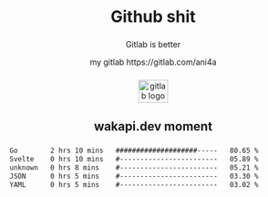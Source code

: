 <h1 align="center">Github shit</h1>

###

<p align="center">Gitlab is better</p>

<p align="center">my gitlab https://gitlab.com/ani4a</p>

###

<div align="center">
  <img src="https://cdn.jsdelivr.net/gh/devicons/devicon/icons/gitlab/gitlab-original.svg" height="40" width="52" alt="gitlab logo"  />
</div>

###

<h2 align="center">wakapi.dev moment</h2>

###

<!--START_SECTION:waka-->

```txt
Go        2 hrs 10 mins   ####################-----   80.65 %
Svelte    0 hrs 10 mins   #------------------------   05.89 %
unknown   0 hrs 8 mins    #------------------------   05.21 %
JSON      0 hrs 5 mins    #------------------------   03.30 %
YAML      0 hrs 5 mins    #------------------------   03.02 %
```

<!--END_SECTION:waka-->

###
